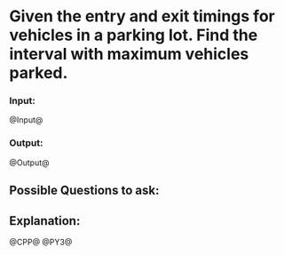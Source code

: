 # Given the entry and exit timings for vehicles in a parking lot. Find the interval with maximum vehicles parked.

### Input:
@Input@
### Output:
@Output@


## Possible Questions to ask:


## Explanation:

@CPP@
@PY3@
